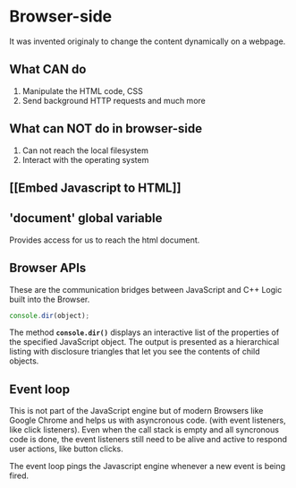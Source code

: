 # Browser-side
It was invented originaly to change the content dynamically on a webpage.  

## What CAN do 
1. Manipulate the HTML code, CSS
1. Send background HTTP requests and much more

## What can NOT do in browser-side
1. Can not reach the local filesystem
1. Interact with the operating system

## [[Embed Javascript to HTML]]

## 'document' global variable
Provides access for us to reach the html document. 

## Browser APIs
These are the communication bridges between JavaScript and C++ Logic built into the Browser. 

```js
console.dir(object);
```
The method **`console.dir()`** displays an interactive list of the properties of the specified JavaScript object. The output is presented as a hierarchical listing with disclosure triangles that let you see the contents of child objects.


## Event loop
This is not part of the JavaScript engine but of modern Browsers like Google Chrome and helps us with asyncronous code. (with event listeners, like click listeners).
Even when the call stack is empty and all syncronous code is done, the event listeners still need to be alive and active to respond user actions, like button clicks. 

The event loop pings the Javascript engine whenever a new event is being fired. 